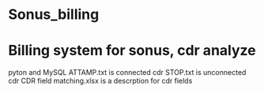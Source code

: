 # Sonus_billing
# Billing system for sonus, cdr analyze
 pyton and MySQL
 ATTAMP.txt is connected cdr
 STOP.txt is unconnected cdr
 CDR field matching.xlsx is a descrption for cdr fields
